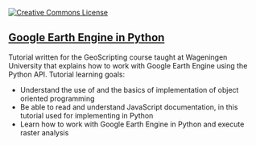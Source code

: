 <a rel="license" href="http://creativecommons.org/licenses/by-sa/4.0/"><img alt="Creative Commons License" style="border-width:0" src="https://i.creativecommons.org/l/by-sa/4.0/80x15.png" /></a><br /><span xmlns:dct="http://purl.org/dc/terms/" property="dct:title"></a>

## [Google Earth Engine in Python](https://geoscripting-wur.github.io/AdvancedRasterAnalysis/)

Tutorial written for the GeoScripting course taught at Wageningen University that explains how to work with Google Earth Engine using the Python API. 
Tutorial learning goals: 

  - Understand the use of and the basics of implementation of object oriented programming
  - Be able to read and understand JavaScript documentation, in this tutorial used for implementing 
  in Python
  - Learn how to work with Google Earth Engine in Python and execute raster analysis
  